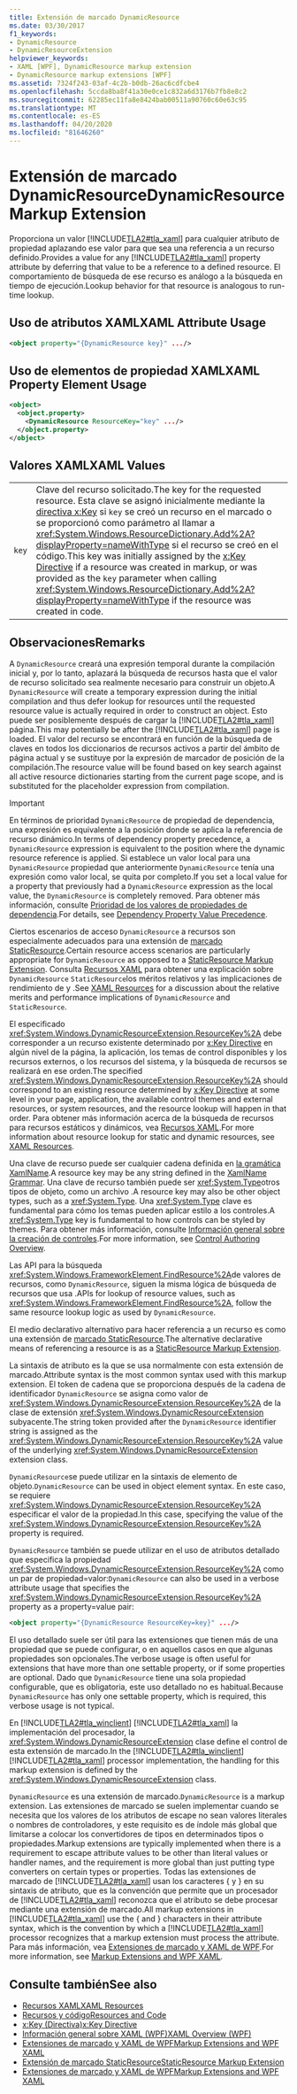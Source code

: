 ```yaml
---
title: Extensión de marcado DynamicResource
ms.date: 03/30/2017
f1_keywords:
- DynamicResource
- DynamicResourceExtension
helpviewer_keywords:
- XAML [WPF], DynamicResource markup extension
- DynamicResource markup extensions [WPF]
ms.assetid: 7324f243-03af-4c2b-b0db-26ac6cdfcbe4
ms.openlocfilehash: 5ccda8ba8f41a30e0ce1c832a6d3176b7fb8e8c2
ms.sourcegitcommit: 62285ec11fa8e8424bab00511a90760c60e63c95
ms.translationtype: MT
ms.contentlocale: es-ES
ms.lasthandoff: 04/20/2020
ms.locfileid: "81646260"
---
```

# <a name="dynamicresource-markup-extension"></a><span data-ttu-id="908e3-102">Extensión de marcado DynamicResource</span><span class="sxs-lookup"><span data-stu-id="908e3-102">DynamicResource Markup Extension</span></span>
<span data-ttu-id="908e3-103">Proporciona un valor [!INCLUDE[TLA2#tla_xaml](../../../../includes/tla2sharptla-xaml-md.md)] para cualquier atributo de propiedad aplazando ese valor para que sea una referencia a un recurso definido.</span><span class="sxs-lookup"><span data-stu-id="908e3-103">Provides a value for any [!INCLUDE[TLA2#tla_xaml](../../../../includes/tla2sharptla-xaml-md.md)] property attribute by deferring that value to be a reference to a defined resource.</span></span> <span data-ttu-id="908e3-104">El comportamiento de búsqueda de ese recurso es análogo a la búsqueda en tiempo de ejecución.</span><span class="sxs-lookup"><span data-stu-id="908e3-104">Lookup behavior for that resource is analogous to run-time lookup.</span></span>  
  
## <a name="xaml-attribute-usage"></a><span data-ttu-id="908e3-105">Uso de atributos XAML</span><span class="sxs-lookup"><span data-stu-id="908e3-105">XAML Attribute Usage</span></span>  
  
```xml  
<object property="{DynamicResource key}" .../>  
```  
  
## <a name="xaml-property-element-usage"></a><span data-ttu-id="908e3-106">Uso de elementos de propiedad XAML</span><span class="sxs-lookup"><span data-stu-id="908e3-106">XAML Property Element Usage</span></span>  
  
```xml  
<object>  
  <object.property>  
    <DynamicResource ResourceKey="key" .../>  
  </object.property>  
</object>  
```  
  
## <a name="xaml-values"></a><span data-ttu-id="908e3-107">Valores XAML</span><span class="sxs-lookup"><span data-stu-id="908e3-107">XAML Values</span></span>  
  
|||  
|-|-|  
|`key`|<span data-ttu-id="908e3-108">Clave del recurso solicitado.</span><span class="sxs-lookup"><span data-stu-id="908e3-108">The key for the requested resource.</span></span> <span data-ttu-id="908e3-109">Esta clave se asignó inicialmente mediante la [directiva x:Key](../../../desktop-wpf/xaml-services/xkey-directive.md) si `key` se creó un recurso en el marcado o se proporcionó como parámetro al llamar a <xref:System.Windows.ResourceDictionary.Add%2A?displayProperty=nameWithType> si el recurso se creó en el código.</span><span class="sxs-lookup"><span data-stu-id="908e3-109">This key was initially assigned by the [x:Key Directive](../../../desktop-wpf/xaml-services/xkey-directive.md) if a resource was created in markup, or was provided as the `key` parameter when calling <xref:System.Windows.ResourceDictionary.Add%2A?displayProperty=nameWithType> if the resource was created in code.</span></span>|  
  
## <a name="remarks"></a><span data-ttu-id="908e3-110">Observaciones</span><span class="sxs-lookup"><span data-stu-id="908e3-110">Remarks</span></span>  
 <span data-ttu-id="908e3-111">A `DynamicResource` creará una expresión temporal durante la compilación inicial y, por lo tanto, aplazará la búsqueda de recursos hasta que el valor de recurso solicitado sea realmente necesario para construir un objeto.</span><span class="sxs-lookup"><span data-stu-id="908e3-111">A `DynamicResource` will create a temporary expression during the initial compilation and thus defer lookup for resources until the requested resource value is actually required in order to construct an object.</span></span> <span data-ttu-id="908e3-112">Esto puede ser posiblemente después de cargar la [!INCLUDE[TLA2#tla_xaml](../../../../includes/tla2sharptla-xaml-md.md)] página.</span><span class="sxs-lookup"><span data-stu-id="908e3-112">This may potentially be after the [!INCLUDE[TLA2#tla_xaml](../../../../includes/tla2sharptla-xaml-md.md)] page is loaded.</span></span> <span data-ttu-id="908e3-113">El valor del recurso se encontrará en función de la búsqueda de claves en todos los diccionarios de recursos activos a partir del ámbito de página actual y se sustituye por la expresión de marcador de posición de la compilación.</span><span class="sxs-lookup"><span data-stu-id="908e3-113">The resource value will be found based on key search against all active resource dictionaries starting from the current page scope, and is substituted for the placeholder expression from compilation.</span></span>  
  
> [!IMPORTANT]
> <span data-ttu-id="908e3-114">En términos de prioridad `DynamicResource` de propiedad de dependencia, una expresión es equivalente a la posición donde se aplica la referencia de recurso dinámico.</span><span class="sxs-lookup"><span data-stu-id="908e3-114">In terms of dependency property precedence, a `DynamicResource` expression is equivalent to the position where the dynamic resource reference is applied.</span></span> <span data-ttu-id="908e3-115">Si establece un valor local para una `DynamicResource` propiedad que anteriormente `DynamicResource` tenía una expresión como valor local, se quita por completo.</span><span class="sxs-lookup"><span data-stu-id="908e3-115">If you set a local value for a property that previously had a `DynamicResource` expression as the local value, the `DynamicResource` is completely removed.</span></span> <span data-ttu-id="908e3-116">Para obtener más información, consulte [Prioridad de los valores de propiedades de dependencia](dependency-property-value-precedence.md).</span><span class="sxs-lookup"><span data-stu-id="908e3-116">For details, see [Dependency Property Value Precedence](dependency-property-value-precedence.md).</span></span>  
  
 <span data-ttu-id="908e3-117">Ciertos escenarios de acceso `DynamicResource` a recursos son especialmente adecuados para una extensión de [marcado StaticResource](staticresource-markup-extension.md).</span><span class="sxs-lookup"><span data-stu-id="908e3-117">Certain resource access scenarios are particularly appropriate for `DynamicResource` as opposed to a [StaticResource Markup Extension](staticresource-markup-extension.md).</span></span> <span data-ttu-id="908e3-118">Consulta [Recursos XAML](../../../desktop-wpf/fundamentals/xaml-resources-define.md) para obtener una explicación sobre `DynamicResource` `StaticResource`los méritos relativos y las implicaciones de rendimiento de y .</span><span class="sxs-lookup"><span data-stu-id="908e3-118">See [XAML Resources](../../../desktop-wpf/fundamentals/xaml-resources-define.md) for a discussion about the relative merits and performance implications of `DynamicResource` and `StaticResource`.</span></span>  
  
 <span data-ttu-id="908e3-119">El especificado <xref:System.Windows.DynamicResourceExtension.ResourceKey%2A> debe corresponder a un recurso existente determinado por [x:Key Directive](../../../desktop-wpf/xaml-services/xkey-directive.md) en algún nivel de la página, la aplicación, los temas de control disponibles y los recursos externos, o los recursos del sistema, y la búsqueda de recursos se realizará en ese orden.</span><span class="sxs-lookup"><span data-stu-id="908e3-119">The specified <xref:System.Windows.DynamicResourceExtension.ResourceKey%2A> should correspond to an existing resource determined by [x:Key Directive](../../../desktop-wpf/xaml-services/xkey-directive.md) at some level in your page, application, the available control themes and external resources, or system resources, and the resource lookup will happen in that order.</span></span> <span data-ttu-id="908e3-120">Para obtener más información acerca de la búsqueda de recursos para recursos estáticos y dinámicos, vea [Recursos XAML](../../../desktop-wpf/fundamentals/xaml-resources-define.md).</span><span class="sxs-lookup"><span data-stu-id="908e3-120">For more information about resource lookup for static and dynamic resources, see [XAML Resources](../../../desktop-wpf/fundamentals/xaml-resources-define.md).</span></span>  
  
 <span data-ttu-id="908e3-121">Una clave de recurso puede ser cualquier cadena definida en [la gramática XamlName](../../../desktop-wpf/xaml-services/xamlname-grammar.md).</span><span class="sxs-lookup"><span data-stu-id="908e3-121">A resource key may be any string defined in the [XamlName Grammar](../../../desktop-wpf/xaml-services/xamlname-grammar.md).</span></span> <span data-ttu-id="908e3-122">Una clave de recurso también puede ser <xref:System.Type>otros tipos de objeto, como un archivo .</span><span class="sxs-lookup"><span data-stu-id="908e3-122">A resource key may also be other object types, such as a <xref:System.Type>.</span></span> <span data-ttu-id="908e3-123">Una <xref:System.Type> clave es fundamental para cómo los temas pueden aplicar estilo a los controles.</span><span class="sxs-lookup"><span data-stu-id="908e3-123">A <xref:System.Type> key is fundamental to how controls can be styled by themes.</span></span> <span data-ttu-id="908e3-124">Para obtener más información, consulte [Información general sobre la creación de controles](../controls/control-authoring-overview.md).</span><span class="sxs-lookup"><span data-stu-id="908e3-124">For more information, see [Control Authoring Overview](../controls/control-authoring-overview.md).</span></span>  
  
 <span data-ttu-id="908e3-125">Las API para la búsqueda <xref:System.Windows.FrameworkElement.FindResource%2A>de valores de recursos, como `DynamicResource`, siguen la misma lógica de búsqueda de recursos que usa .</span><span class="sxs-lookup"><span data-stu-id="908e3-125">APIs for lookup of resource values, such as <xref:System.Windows.FrameworkElement.FindResource%2A>, follow the same resource lookup logic as used by `DynamicResource`.</span></span>  
  
 <span data-ttu-id="908e3-126">El medio declarativo alternativo para hacer referencia a un recurso es como una extensión de [marcado StaticResource](staticresource-markup-extension.md).</span><span class="sxs-lookup"><span data-stu-id="908e3-126">The alternative declarative means of referencing a resource is as a [StaticResource Markup Extension](staticresource-markup-extension.md).</span></span>  
  
 <span data-ttu-id="908e3-127">La sintaxis de atributo es la que se usa normalmente con esta extensión de marcado.</span><span class="sxs-lookup"><span data-stu-id="908e3-127">Attribute syntax is the most common syntax used with this markup extension.</span></span> <span data-ttu-id="908e3-128">El token de cadena que se proporciona después de la cadena de identificador `DynamicResource` se asigna como valor de <xref:System.Windows.DynamicResourceExtension.ResourceKey%2A> de la clase de extensión <xref:System.Windows.DynamicResourceExtension> subyacente.</span><span class="sxs-lookup"><span data-stu-id="908e3-128">The string token provided after the `DynamicResource` identifier string is assigned as the <xref:System.Windows.DynamicResourceExtension.ResourceKey%2A> value of the underlying <xref:System.Windows.DynamicResourceExtension> extension class.</span></span>  
  
 <span data-ttu-id="908e3-129">`DynamicResource`se puede utilizar en la sintaxis de elemento de objeto.</span><span class="sxs-lookup"><span data-stu-id="908e3-129">`DynamicResource` can be used in object element syntax.</span></span> <span data-ttu-id="908e3-130">En este caso, se requiere <xref:System.Windows.DynamicResourceExtension.ResourceKey%2A> especificar el valor de la propiedad.</span><span class="sxs-lookup"><span data-stu-id="908e3-130">In this case, specifying the value of the <xref:System.Windows.DynamicResourceExtension.ResourceKey%2A> property is required.</span></span>  
  
 <span data-ttu-id="908e3-131">`DynamicResource` también se puede utilizar en el uso de atributos detallado que especifica la propiedad <xref:System.Windows.DynamicResourceExtension.ResourceKey%2A> como un par de propiedad=valor:</span><span class="sxs-lookup"><span data-stu-id="908e3-131">`DynamicResource` can also be used in a verbose attribute usage that specifies the <xref:System.Windows.DynamicResourceExtension.ResourceKey%2A> property as a property=value pair:</span></span>  
  
```xml  
<object property="{DynamicResource ResourceKey=key}" .../>  
```  
  
 <span data-ttu-id="908e3-132">El uso detallado suele ser útil para las extensiones que tienen más de una propiedad que se puede configurar, o en aquellos casos en que algunas propiedades son opcionales.</span><span class="sxs-lookup"><span data-stu-id="908e3-132">The verbose usage is often useful for extensions that have more than one settable property, or if some properties are optional.</span></span> <span data-ttu-id="908e3-133">Dado que `DynamicResource` tiene una sola propiedad configurable, que es obligatoria, este uso detallado no es habitual.</span><span class="sxs-lookup"><span data-stu-id="908e3-133">Because `DynamicResource` has only one settable property, which is required, this verbose usage is not typical.</span></span>  
  
 <span data-ttu-id="908e3-134">En [!INCLUDE[TLA2#tla_winclient](../../../../includes/tla2sharptla-winclient-md.md)] [!INCLUDE[TLA2#tla_xaml](../../../../includes/tla2sharptla-xaml-md.md)] la implementación del procesador, la <xref:System.Windows.DynamicResourceExtension> clase define el control de esta extensión de marcado.</span><span class="sxs-lookup"><span data-stu-id="908e3-134">In the [!INCLUDE[TLA2#tla_winclient](../../../../includes/tla2sharptla-winclient-md.md)] [!INCLUDE[TLA2#tla_xaml](../../../../includes/tla2sharptla-xaml-md.md)] processor implementation, the handling for this markup extension is defined by the <xref:System.Windows.DynamicResourceExtension> class.</span></span>  
  
 <span data-ttu-id="908e3-135">`DynamicResource` es una extensión de marcado.</span><span class="sxs-lookup"><span data-stu-id="908e3-135">`DynamicResource` is a markup extension.</span></span> <span data-ttu-id="908e3-136">Las extensiones de marcado se suelen implementar cuando se necesita que los valores de los atributos de escape no sean valores literales o nombres de controladores, y este requisito es de índole más global que limitarse a colocar los convertidores de tipos en determinados tipos o propiedades.</span><span class="sxs-lookup"><span data-stu-id="908e3-136">Markup extensions are typically implemented when there is a requirement to escape attribute values to be other than literal values or handler names, and the requirement is more global than just putting type converters on certain types or properties.</span></span> <span data-ttu-id="908e3-137">Todas las extensiones de marcado de [!INCLUDE[TLA2#tla_xaml](../../../../includes/tla2sharptla-xaml-md.md)] usan los caracteres { y } en su sintaxis de atributo, que es la convención que permite que un procesador de [!INCLUDE[TLA2#tla_xaml](../../../../includes/tla2sharptla-xaml-md.md)] reconozca que el atributo se debe procesar mediante una extensión de marcado.</span><span class="sxs-lookup"><span data-stu-id="908e3-137">All markup extensions in [!INCLUDE[TLA2#tla_xaml](../../../../includes/tla2sharptla-xaml-md.md)] use the { and } characters in their attribute syntax, which is the convention by which a [!INCLUDE[TLA2#tla_xaml](../../../../includes/tla2sharptla-xaml-md.md)] processor recognizes that a markup extension must process the attribute.</span></span> <span data-ttu-id="908e3-138">Para más información, vea [Extensiones de marcado y XAML de WPF](markup-extensions-and-wpf-xaml.md).</span><span class="sxs-lookup"><span data-stu-id="908e3-138">For more information, see [Markup Extensions and WPF XAML](markup-extensions-and-wpf-xaml.md).</span></span>  
  
## <a name="see-also"></a><span data-ttu-id="908e3-139">Consulte también</span><span class="sxs-lookup"><span data-stu-id="908e3-139">See also</span></span>

- [<span data-ttu-id="908e3-140">Recursos XAML</span><span class="sxs-lookup"><span data-stu-id="908e3-140">XAML Resources</span></span>](../../../desktop-wpf/fundamentals/xaml-resources-define.md)
- [<span data-ttu-id="908e3-141">Recursos y código</span><span class="sxs-lookup"><span data-stu-id="908e3-141">Resources and Code</span></span>](resources-and-code.md)
- [<span data-ttu-id="908e3-142">x:Key (Directiva)</span><span class="sxs-lookup"><span data-stu-id="908e3-142">x:Key Directive</span></span>](../../../desktop-wpf/xaml-services/xkey-directive.md)
- [<span data-ttu-id="908e3-143">Información general sobre XAML (WPF)</span><span class="sxs-lookup"><span data-stu-id="908e3-143">XAML Overview (WPF)</span></span>](../../../desktop-wpf/fundamentals/xaml.md)
- [<span data-ttu-id="908e3-144">Extensiones de marcado y XAML de WPF</span><span class="sxs-lookup"><span data-stu-id="908e3-144">Markup Extensions and WPF XAML</span></span>](markup-extensions-and-wpf-xaml.md)
- [<span data-ttu-id="908e3-145">Extensión de marcado StaticResource</span><span class="sxs-lookup"><span data-stu-id="908e3-145">StaticResource Markup Extension</span></span>](staticresource-markup-extension.md)
- [<span data-ttu-id="908e3-146">Extensiones de marcado y XAML de WPF</span><span class="sxs-lookup"><span data-stu-id="908e3-146">Markup Extensions and WPF XAML</span></span>](markup-extensions-and-wpf-xaml.md)
